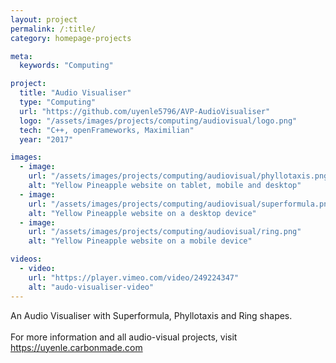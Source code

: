 ```yaml
---
layout: project
permalink: /:title/
category: homepage-projects

meta:
  keywords: "Computing"

project:
  title: "Audio Visualiser"
  type: "Computing"
  url: "https://github.com/uyenle5796/AVP-AudioVisualiser"
  logo: "/assets/images/projects/computing/audiovisual/logo.png"
  tech: "C++, openFrameworks, Maximilian"
  year: "2017"

images:
  - image:
    url: "/assets/images/projects/computing/audiovisual/phyllotaxis.png"
    alt: "Yellow Pineapple website on tablet, mobile and desktop"
  - image:
    url: "/assets/images/projects/computing/audiovisual/superformula.png"
    alt: "Yellow Pineapple website on a desktop device"
  - image:
    url: "/assets/images/projects/computing/audiovisual/ring.png"
    alt: "Yellow Pineapple website on a mobile device"

videos:
  - video:
    url: "https://player.vimeo.com/video/249224347"
    alt: "audo-visualiser-video"
---
```


<p>An Audio Visualiser with Superformula, Phyllotaxis and Ring shapes.
<br/><br/>
For more information and all audio-visual projects, visit <a href="https://uyenle.carbonmade.com">https://uyenle.carbonmade.com</a></p>
